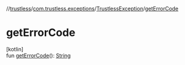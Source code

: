 //[trustless](../../../index.md)/[com.trustless.exceptions](../index.md)/[TrustlessException](index.md)/[getErrorCode](get-error-code.md)

# getErrorCode

[kotlin]\
fun [getErrorCode](get-error-code.md)(): [String](https://kotlinlang.org/api/latest/jvm/stdlib/kotlin/-string/index.html)
